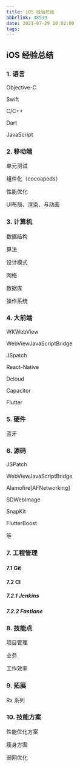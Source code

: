 ```yaml
---
title: iOS 经验总结
abbrlink: 48939
date: 2021-07-29 10:02:00
tags:
---
```

## iOS 经验总结

### 1. 语言

Objective-C

Swift

C/C++

Dart

JavaScript

### 2. 移动端

单元测试

组件化（cocoapods）

性能优化

UI布局、渲染、与动画

### 3. 计算机

数据结构

算法

设计模式

网络

数据库

操作系统

### 4. 大前端

WKWebView

WebViewJavaScriptBridge

JSpatch

React-Native

Dcloud

Capacitor

Flutter

### 5. 硬件

蓝牙

### 6. 源码

JSPatch

WebViewJavaScriptBridge

Alamofire[AFNetworking]

SDWebImage

SnapKit

FlutterBoost

等

### 7. 工程管理

#### 7.1 Git

#### 7.2 CI

##### 7.2.1 Jenkins

##### 7.2.2 Fastlane

### 8. 技能点

项目管理

业务

工作效率

### 9. 拓展

Rx 系列

### 10. 技能方案

性能优化方案

瘦身方案

弱网优化
